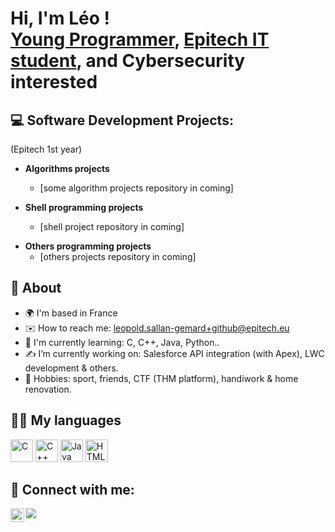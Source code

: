 <h1>Hi, I'm Léo ! <br/><a href="https://github.com/Leouuk">Young Programmer</a>, <a href="www.linkedin.com/in/léopold-sallan-3601011a9/">Epitech IT student</a>, and Cybersecurity interested</h1>

<h2>💻 Software Development Projects:</h2>
(Epitech 1st year)

- <b>Algorithms projects</b>
  - [some algorithm projects repository in coming]

- <b>Shell programming projects</b>
  - [shell project repository in coming]
<!-- insertion lien vers repo : [Praciting Algos in C](https://github.com/joshmadakor1/Algorithms-Practice) -->
- <b>Others programming projects</b>
  - [others projects repository in coming]
<h2> 👤 About </h2>

-   🌍  I'm based in France
-   ✉️  How to reach me: [leopold.sallan-gemard+github@epitech.eu](mailto:leopold.sallan-gemard+github@epitech.eu)
-   🧠  I'm currently learning: C, C++, Java, Python..
-   ✍  I’m currently working on: Salesforce API integration (with Apex), LWC development & others.
-   🤟  Hobbies: sport, friends, CTF (THM platform), handiwork & home renovation.

<h2> 👨‍🔧 My languages </h2>

<p align="left">
<a href="https://docs.microsoft.com/en-us/cpp/?view=msvc-170" target="_blank" rel="noreferrer"><img src="https://raw.githubusercontent.com/danielcranney/readme-generator/main/public/icons/skills/c-colored.svg" width="36" height="36" alt="C" /></a>
<a href="https://docs.microsoft.com/en-us/cpp/?view=msvc-170" target="_blank" rel="noreferrer"><img src="https://raw.githubusercontent.com/danielcranney/readme-generator/main/public/icons/skills/cplusplus-colored.svg" width="36" height="36" alt="C++" /></a>
<a href="https://www.oracle.com/java/" target="_blank" rel="noreferrer"><img
src="https://raw.githubusercontent.com/danielcranney/readme-generator/main/public/icons/skills/java-colored.svg" width="36" height="36" alt="Java" /></a>
<a href="https://developer.mozilla.org/en-US/docs/Glossary/HTML5" target="_blank" rel="noreferrer"><img src="https://raw.githubusercontent.com/danielcranney/readme-generator/main/public/icons/skills/html5-colored.svg" width="36" height="36" alt="HTML5" /></a>

<h2> 🤳 Connect with me:</h2>

[<img align="left" alt="JoshMadakor | LinkedIn" width="22px" src="https://cdn.jsdelivr.net/npm/simple-icons@v3/icons/linkedin.svg" />][linkedin]

[linkedin]: www.linkedin.com/in/léopold-sallan-3601011a9

<a href="https://www.github.com/Leouuk" target="_blank" rel="noreferrer"><img src="https://img.shields.io/github/followers/Leouuk?logo=github&style=for-the-badge&color=0891b2&labelColor=1c1917" /></a>
